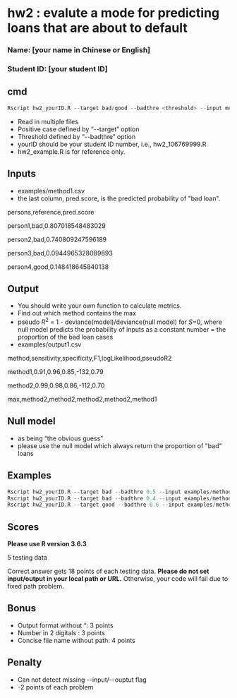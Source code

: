 # hw2 :  evalute a mode for predicting loans that are about to default

### Name: [your name in Chinese or English]
### Student ID: [your student ID]

## cmd

```R
Rscript hw2_yourID.R --target bad/good --badthre <threshold> --input meth1 meth2 ... methx --output result.csv

```

* Read in multiple files
* Positive case defined by “--target” option
* Threshold defined by “--badthre” option
* yourID should be your student ID number, i.e., hw2_106769999.R
* hw2_example.R is for reference only.

## Inputs

* examples/method1.csv
* the last column, pred.score, is the predicted probability of "bad loan".


persons,reference,pred.score

person1,bad,0.807018548483029

person2,bad,0.740809247596189

person3,bad,0.0944965328089893

person4,good,0.148418645840138

## Output
* You should write your own function to calculate metrics.
* Find out which method contains the max
* pseudo *R*<sup>2</sup> = 1 - deviance(model)/deviance(null model) for *S*=0, where null model predicts the probability of inputs as a constant number = the proportion of the bad loan cases
* examples/output1.csv

method,sensitivity,specificity,F1,logLikelihood,pseudoR2

method1,0.91,0.96,0.85,-132,0.79

method2,0.99,0.98,0.86,-112,0.70

max,method2,method2,method2,method2,method1

## Null model
* as being “the obvious guess”
* please use the null model which always return the proportion of "bad" loans

## Examples

```R
Rscript hw2_yourID.R --target bad --badthre 0.5 --input examples/method1.csv examples/method2.csv --output examples/output1.csv
Rscript hw2_yourID.R --target bad --badthre 0.4 --input examples/method1.csv examples/method3.csv examples/method5.csv --output examples/output2.csv
Rscript hw2_yourID.R --target good --badthre 0.6 --input examples/method2.csv examples/method4.csv examples/method6.csv --output examples/output3.csv
```

## Scores

**Please use R version 3.6.3**

5 testing data

Correct answer gets 18 points of each testing data.
**Please do not set input/output in your local path or URL.** 
Otherwise, your code will fail due to fixed path problem.

## Bonus

- Output format without “: 3 points
- Number in 2 digitals : 3 points
- Concise file name without path: 4 points

## Penalty
- Can not detect missing --input/--ouptut flag
- -2 points of each problem
